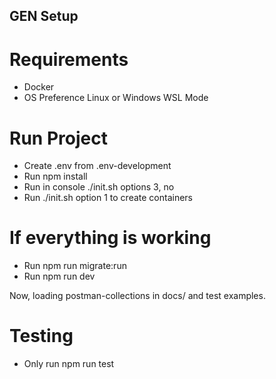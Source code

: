 ## GEN Setup

# Requirements

- Docker
- OS Preference Linux or Windows WSL Mode

# Run Project

- Create .env from .env-development
- Run npm install
- Run in console ./init.sh options 3, no
- Run ./init.sh option 1 to create containers

# If everything is working
- Run npm run migrate:run
- Run npm run dev

Now, loading postman-collections in docs/ and test examples.

# Testing

- Only run npm run test